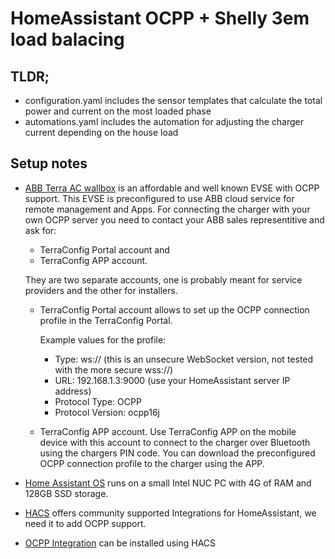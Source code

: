 # HomeAssistant OCPP + Shelly 3em load balacing

## TLDR;
- configuration.yaml includes the sensor templates that calculate the total power and current on the most loaded phase
- automations.yaml includes the automation for adjusting the charger current depending on the house load

## Setup notes
- [ABB Terra AC wallbox](https://new.abb.com/ev-charging/terra-ac-wallbox) is an affordable and well known EVSE with OCPP support.
  This EVSE is preconfigured to use ABB cloud service for remote management and Apps. For connecting the charger with your own OCPP server you need to contact your ABB sales representitive and ask for:
  * TerraConfig Portal account and
  * TerraConfig APP account.
  
  They are two separate accounts, one is probably meant for service providers and the other for installers. 
  
  * TerraConfig Portal account allows to set up the OCPP connection profile in the TerraConfig Portal.
    
    Example values for the profile:
    * Type: ws:// (this is an unsecure WebSocket version, not tested with the more secure wss://)
    * URL: 192.168.1.3:9000 (use your HomeAssistant server IP address)
    * Protocol Type: OCPP
    * Protocol Version: ocpp16j
  * TerraConfig APP account. Use TerraConfig APP on the mobile device with this account to connect to the charger over Bluetooth using the chargers PIN code. You can download the preconfigured OCPP connection profile to the charger using the APP.
- [Home Assistant OS](https://www.home-assistant.io/installation/generic-x86-64) runs on a small Intel NUC PC with 4G of RAM and 128GB SSD storage.
- [HACS](https://hacs.xyz/docs/configuration/basic/) offers community supported Integrations for HomeAssistant, we need it to add OCPP support.
- [OCPP Integration](https://github.com/lbbrhzn/ocpp) can be installed using HACS

